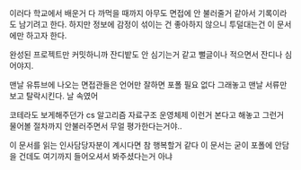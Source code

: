 이러다 학교에서 배운거 다 까먹을 때까지 아무도 면접에 안 불러줄거 같아서 기록이라도 남기려고 한다.
하지만 정보에 감정이 섞이는 건 좋아하지 않으니 투덜대는건 이 문서에만 하고자 한다.

완성된 프로젝트만 커밋하니까 잔디밭도 안 심기는거 같고
뻘글이나 적으면서 잔디나 심어야지.

맨날 유튜브에 나오는 면접관들은 언어만 잘하면 포폴 필요 없다 그래놓고
맨날 서류만 보고 탈락시킨다. 날 속였어

코테라도 보게해주던가
cs 알고리즘 자료구조 운영체제 이런거 본다고 해놓고
그런거 물어볼 절차까지 안불러주면서 무얼 평가한다는거야..

이 문서를 읽는 인사담당자분이 계시다면 참 행복할거 같다
이 문서는 굳이 포폴에 안담을 건데도 여기까지 들어오셔서 봐주셨다는거 아냐
